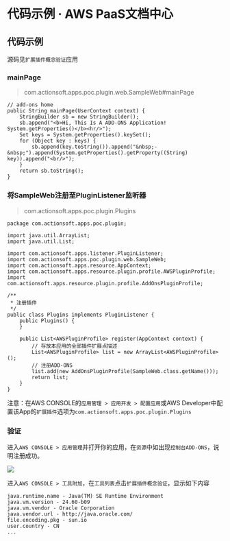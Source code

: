 # 代码示例 · AWS PaaS文档中心

## 代码示例

源码见`扩展插件概念验证`应用

### mainPage

> com.actionsoft.apps.poc.plugin.web.SampleWeb#mainPage
    
    
    // add-ons home
    public String mainPage(UserContext context) {
        StringBuilder sb = new StringBuilder();
        sb.append("<b>Hi, This Is A ADD-ONS Application! System.getProperties()</b><hr/>");
        Set keys = System.getProperties().keySet();
        for (Object key : keys) {
            sb.append(key.toString()).append("&nbsp;-&nbsp;").append(System.getProperties().getProperty((String) key)).append("<br/>");
        }
        return sb.toString();
    }
    

### 将SampleWeb注册至PluginListener监听器

> com.actionsoft.apps.poc.plugin.Plugins
    
    
    package com.actionsoft.apps.poc.plugin;
    
    import java.util.ArrayList;
    import java.util.List;
    
    import com.actionsoft.apps.listener.PluginListener;
    import com.actionsoft.apps.poc.plugin.web.SampleWeb;
    import com.actionsoft.apps.resource.AppContext;
    import com.actionsoft.apps.resource.plugin.profile.AWSPluginProfile;
    import com.actionsoft.apps.resource.plugin.profile.AddOnsPluginProfile;
    
    /**
     * 注册插件
     */
    public class Plugins implements PluginListener {
        public Plugins() {
        }
    
        public List<AWSPluginProfile> register(AppContext context) {
            // 存放本应用的全部插件扩展点描述
            List<AWSPluginProfile> list = new ArrayList<AWSPluginProfile>();
            // 注册ADD-ONS
            list.add(new AddOnsPluginProfile(SampleWeb.class.getName()));
            return list;
        }
    }
    

注意：在AWS CONSOLE的`应用管理 > 应用开发 > 配置应用`或AWS Developer中配置该App的`扩展插件`选项为`com.actionsoft.apps.poc.plugin.Plugins`

### 验证

进入`AWS CONSOLE > 应用管理`并打开你的应用，在`资源`中如出现`控制台ADD-ONS`，说明注册成功。

[![](https://docs.awspaas.com/reference-guide/aws-paas-plugin-development-reference-guide/plugins/add-ons-2.png)](<add-ons-2.png>)

进入`AWS CONSOLE > 工具附加`，在`工具列表`点击`扩展插件概念验证`，显示如下内容
    
    
    java.runtime.name - Java(TM) SE Runtime Environment
    java.vm.version - 24.60-b09
    java.vm.vendor - Oracle Corporation
    java.vendor.url - http://java.oracle.com/
    file.encoding.pkg - sun.io
    user.country - CN
    ...
